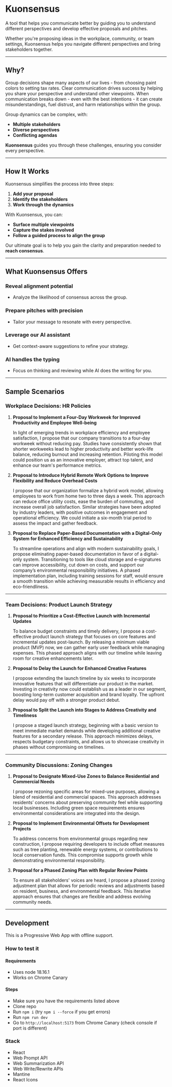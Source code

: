 # Kuonsensus

A tool that helps you communicate better by guiding you to understand different perspectives and develop effective proposals and pitches.

Whether you're proposing ideas in the workplace, community, or team settings, Kuonsensus helps you navigate different perspectives and bring stakeholders together.

---

## Why?

Group decisions shape many aspects of our lives - from choosing paint colors to setting tax rates. Clear communication drives success by helping you share your perspective and understand other viewpoints. When communication breaks down - even with the best intentions - it can create misunderstandings, fuel distrust, and harm relationships within the group.

Group dynamics can be complex, with:

- **Multiple stakeholders**
- **Diverse perspectives**
- **Conflicting agendas**

**Kuonsensus** guides you through these challenges, ensuring you consider every perspective.

---

## How It Works

Kuonsensus simplifies the process into three steps:

1. **Add your proposal**
2. **Identify the stakeholders**
3. **Work through the dynamics**

With Kuonsensus, you can:

- **Surface multiple viewpoints**
- **Capture the stakes involved**
- **Follow a guided process to align the group**

Our ultimate goal is to help you gain the clarity and preparation needed to **reach consensus**.

---

## What Kuonsensus Offers

### Reveal alignment potential

- Analyze the likelihood of consensus across the group.

### Prepare pitches with precision

- Tailor your message to resonate with every perspective.

### Leverage our AI assistant

- Get context-aware suggestions to refine your strategy.

### AI handles the typing

- Focus on thinking and reviewing while AI does the writing for you.

---

## Sample Scenarios

### Workplace Decisions: HR Policies

1. **Proposal to Implement a Four-Day Workweek for Improved Productivity and Employee Well-being**

   In light of emerging trends in workplace efficiency and employee satisfaction, I propose that our company transitions to a four-day workweek without reducing pay. Studies have consistently shown that shorter workweeks lead to higher productivity and better work-life balance, reducing burnout and increasing retention. Piloting this model could position us as an innovative employer, attract top talent, and enhance our team's performance metrics.

2. **Proposal to Introduce Hybrid Remote Work Options to Improve Flexibility and Reduce Overhead Costs**

   I propose that our organization formalize a hybrid work model, allowing employees to work from home two to three days a week. This approach can reduce office utility costs, ease the burden of commuting, and increase overall job satisfaction. Similar strategies have been adopted by industry leaders, with positive outcomes in engagement and operational efficiency. We could initiate a six-month trial period to assess the impact and gather feedback.

3. **Proposal to Replace Paper-Based Documentation with a Digital-Only System for Enhanced Efficiency and Sustainability**

   To streamline operations and align with modern sustainability goals, I propose eliminating paper-based documentation in favor of a digital-only system. Transitioning to tools like cloud storage and e-signatures can improve accessibility, cut down on costs, and support our company’s environmental responsibility initiatives. A phased implementation plan, including training sessions for staff, would ensure a smooth transition while achieving measurable results in efficiency and eco-friendliness.

---

### Team Decisions: Product Launch Strategy

1. **Proposal to Prioritize a Cost-Effective Launch with Incremental Updates**

   To balance budget constraints and timely delivery, I propose a cost-effective product launch strategy that focuses on core features and incremental updates post-launch. By releasing a minimum viable product (MVP) now, we can gather early user feedback while managing expenses. This phased approach aligns with our timeline while leaving room for creative enhancements later.

2. **Proposal to Delay the Launch for Enhanced Creative Features**

   I propose extending the launch timeline by six weeks to incorporate innovative features that will differentiate our product in the market. Investing in creativity now could establish us as a leader in our segment, boosting long-term customer acquisition and brand loyalty. The upfront delay would pay off with a stronger product debut.

3. **Proposal to Split the Launch into Stages to Address Creativity and Timeliness**

   I propose a staged launch strategy, beginning with a basic version to meet immediate market demands while developing additional creative features for a secondary release. This approach minimizes delays, respects budgetary constraints, and allows us to showcase creativity in phases without compromising on timelines.

---

### Community Discussions: Zoning Changes

1. **Proposal to Designate Mixed-Use Zones to Balance Residential and Commercial Needs**

   I propose rezoning specific areas for mixed-use purposes, allowing a blend of residential and commercial spaces. This approach addresses residents’ concerns about preserving community feel while supporting local businesses. Including green space requirements ensures environmental considerations are integrated into the design.

2. **Proposal to Implement Environmental Offsets for Development Projects**

   To address concerns from environmental groups regarding new construction, I propose requiring developers to include offset measures such as tree planting, renewable energy systems, or contributions to local conservation funds. This compromise supports growth while demonstrating environmental responsibility.

3. **Proposal for a Phased Zoning Plan with Regular Review Points**

   To ensure all stakeholders' voices are heard, I propose a phased zoning adjustment plan that allows for periodic reviews and adjustments based on resident, business, and environmental feedback. This iterative approach ensures that changes are flexible and address evolving community needs.

---

## Development

This is a Progressive Web App with offline support.

### How to test it

#### Requirements

- Uses node 18.16.1
- Works on Chrome Canary

#### Steps

- Make sure you have the requirements listed above
- Clone repo
- Run `npm i` (try `npm i --force` if you get errors)
- Run `npm run dev`
- Go to `http://localhost:5173` from Chrome Canary (check console if port is different)

### Stack

- React
- Web Prompt API
- Web Summarization API
- Web Write/Rewrite APIs
- Mantine
- React Icons
